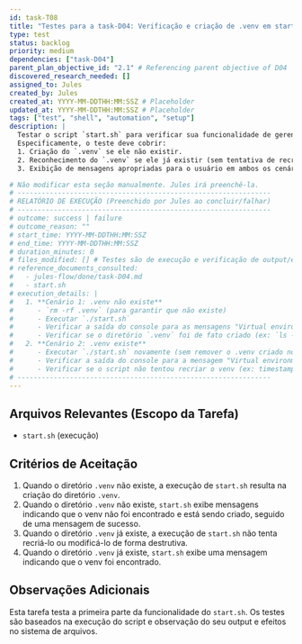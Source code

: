 ```yaml
---
id: task-T08
title: "Testes para a task-D04: Verificação e criação de .venv em start.sh"
type: test
status: backlog
priority: medium
dependencies: ["task-D04"]
parent_plan_objective_id: "2.1" # Referencing parent objective of D04
discovered_research_needed: []
assigned_to: Jules
created_by: Jules
created_at: YYYY-MM-DDTHH:MM:SSZ # Placeholder
updated_at: YYYY-MM-DDTHH:MM:SSZ # Placeholder
tags: ["test", "shell", "automation", "setup"]
description: |
  Testar o script `start.sh` para verificar sua funcionalidade de gerenciamento do ambiente virtual `.venv`.
  Especificamente, o teste deve cobrir:
  1. Criação do `.venv` se ele não existir.
  2. Reconhecimento do `.venv` se ele já existir (sem tentativa de recriação).
  3. Exibição de mensagens apropriadas para o usuário em ambos os cenários.

# Não modificar esta seção manualmente. Jules irá preenchê-la.
# ---------------------------------------------------------------
# RELATÓRIO DE EXECUÇÃO (Preenchido por Jules ao concluir/falhar)
# ---------------------------------------------------------------
# outcome: success | failure
# outcome_reason: ""
# start_time: YYYY-MM-DDTHH:MM:SSZ
# end_time: YYYY-MM-DDTHH:MM:SSZ
# duration_minutes: 0
# files_modified: [] # Testes são de execução e verificação de output/estado
# reference_documents_consulted:
#   - jules-flow/done/task-D04.md
#   - start.sh
# execution_details: |
#   1. **Cenário 1: .venv não existe**
#      - `rm -rf .venv` (para garantir que não existe)
#      - Executar `./start.sh`
#      - Verificar a saída do console para as mensagens "Virtual environment '.venv' not found. Creating..." e "Virtual environment '.venv' created successfully.".
#      - Verificar se o diretório `.venv` foi de fato criado (ex: `ls -d .venv`).
#   2. **Cenário 2: .venv existe**
#      - Executar `./start.sh` novamente (sem remover o .venv criado no passo anterior).
#      - Verificar a saída do console para a mensagem "Virtual environment '.venv' found.".
#      - Verificar se o script não tentou recriar o venv (ex: timestamps do diretório .venv não devem mudar significativamente, ou verificar se não há mensagens de erro de recriação).
# ---------------------------------------------------------------
---
```


## Arquivos Relevantes (Escopo da Tarefa)
* `start.sh` (execução)

## Critérios de Aceitação
1.  Quando o diretório `.venv` não existe, a execução de `start.sh` resulta na criação do diretório `.venv`.
2.  Quando o diretório `.venv` não existe, `start.sh` exibe mensagens indicando que o venv não foi encontrado e está sendo criado, seguido de uma mensagem de sucesso.
3.  Quando o diretório `.venv` já existe, a execução de `start.sh` não tenta recriá-lo ou modificá-lo de forma destrutiva.
4.  Quando o diretório `.venv` já existe, `start.sh` exibe uma mensagem indicando que o venv foi encontrado.

## Observações Adicionais
Esta tarefa testa a primeira parte da funcionalidade do `start.sh`. Os testes são baseados na execução do script e observação do seu output e efeitos no sistema de arquivos.
```

